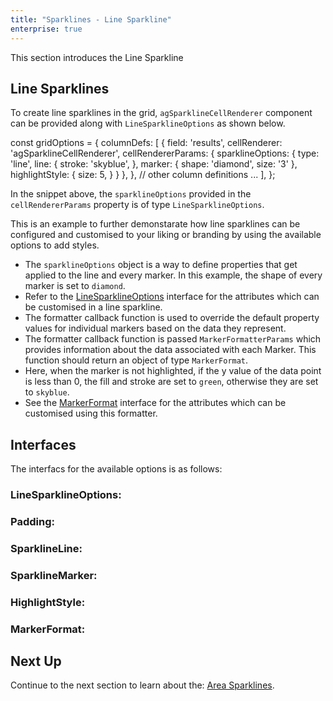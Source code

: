 ```yaml
---
title: "Sparklines - Line Sparkline"
enterprise: true
---
```


This section introduces the Line Sparkline

## Line Sparklines

To create line sparklines in the grid, `agSparklineCellRenderer` component can be provided along with `LineSparklineOptions` as shown below.

<snippet>
const gridOptions = {
    columnDefs: [
        {
            field: 'results',
            cellRenderer: 'agSparklineCellRenderer',
            cellRendererParams: {
                sparklineOptions: {
                    type: 'line',
                    line: {
                        stroke: 'skyblue',
                    },
                    marker: {
                        shape: 'diamond',
                        size: '3'
                    },
                    highlightStyle: {
                        size: 5,
                    }
                }
            },
        },
        // other column definitions ...
    ],
};
</snippet>

In the snippet above, the `sparklineOptions` provided in the `cellRendererParams` property is of type `LineSparklineOptions`.

This is an example to further demonstarate how line sparklines can be configured and customised to your liking or branding by using the available options to add styles.

- The `sparklineOptions` object is a way to define properties that get applied to the line and every marker. In this example, the shape of every marker is set to `diamond`.
- Refer to the [LineSparklineOptions](/sparklines-line-sparkline/#linesparklineoptions) interface for the attributes which can be customised in a line sparkline.
- The formatter callback function is used to override the default property values for individual markers based on the data they represent.
- The formatter callback function is passed `MarkerFormatterParams` which provides information about the data associated with each Marker. This function should return an object of type `MarkerFormat`.
- Here, when the marker is not highlighted, if the y value of the data point is less than 0, the fill and stroke are set to `green`, otherwise they are set to `skyblue`.
- See the [MarkerFormat](/sparklines-line-sparkline/#markerformat) interface for the attributes which can be customised using this formatter.


<grid-example title='Line Sparkline' name='line-sparkline' type='generated' options='{ "enterprise": true, "exampleHeight": 585, "modules": ["clientside", "sparklines"] }'></grid-example>

## Interfaces
The interfacs for the available options is as follows:

### LineSparklineOptions:

<api-documentation source='sparklines-line-sparkline/resources/line-sparkline-api.json' section='LineSparklineOptions'></api-documentation>

### Padding:

<api-documentation source='sparklines-line-sparkline/resources/line-sparkline-api.json' section='Padding'></api-documentation>

### SparklineLine:

<api-documentation source='sparklines-line-sparkline/resources/line-sparkline-api.json' section='SparklineLine'></api-documentation>

### SparklineMarker:

<api-documentation source='sparklines-line-sparkline/resources/line-sparkline-api.json' section='SparklineMarker'></api-documentation>

### HighlightStyle:

<api-documentation source='sparklines-line-sparkline/resources/line-sparkline-api.json' section='HighlightStyle'></api-documentation>

### MarkerFormat:

<api-documentation source='sparklines-line-sparkline/resources/line-sparkline-api.json' section='MarkerFormat'></api-documentation>


## Next Up

Continue to the next section to learn about the: [Area Sparklines](/sparklines-area-sparkline/).
